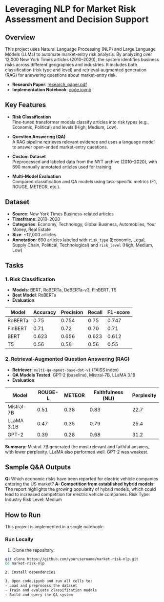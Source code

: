 # Leveraging NLP for Market Risk Assessment and Decision Support

## Overview

This project uses Natural Language Processing (NLP) and Large Language Models (LLMs) to automate market-entry risk analysis. By analyzing over 12,000 New York Times articles (2010–2020), the system identifies business risks across different geographies and industries. It includes both classification (risk type and level) and retrieval-augmented generation (RAG) for answering questions about market-entry risk.

- **Research Paper**: [research_paper.pdf](./research_paper.pdf)  
- **Implementation Notebook**: [code.ipynb](./code.ipynb)

## Key Features

- **Risk Classification**  
  Fine-tuned transformer models classify articles into risk types (e.g., Economic, Political) and levels (High, Medium, Low).

- **Question Answering (QA)**  
  A RAG pipeline retrieves relevant evidence and uses a language model to answer open-ended market-entry questions.

- **Custom Dataset**  
  Preprocessed and labeled data from the NYT archive (2010–2020), with 690 manually annotated articles used for training.

- **Multi-Model Evaluation**  
  Compared classification and QA models using task-specific metrics (F1, ROUGE, METEOR, etc.).

## Dataset

- **Source**: New York Times Business-related articles  
- **Timeframe**: 2010–2020  
- **Categories**: Economy, Technology, Global Business, Automobiles, Your Money, Real Estate  
- **Size**: ~12,000 articles  
- **Annotation**: 690 articles labeled with `risk_type` (Economic, Legal, Supply Chain, Political, Technological) and `risk_level` (High, Medium, Low)

## Tasks

### 1. Risk Classification

- **Models**: BERT, RoBERTa, DeBERTa-v3, FinBERT, T5
- **Best Model**: RoBERTa
- **Evaluation**:

| Model     | Accuracy | Precision | Recall | F1-score |
|-----------|----------|-----------|--------|----------|
| RoBERTa   | 0.75     | 0.754     | 0.75   | 0.747    |
| FinBERT   | 0.71     | 0.72      | 0.70   | 0.71     |
| BERT      | 0.623    | 0.656     | 0.623  | 0.612    |
| T5        | 0.56     | 0.58      | 0.56   | 0.55     |

### 2. Retrieval-Augmented Question Answering (RAG)

- **Retriever**: `multi-qa-mpnet-base-dot-v1` (FAISS index)  
- **QA Models Tested**: GPT-2 (baseline), Mistral-7B, LLaMA 3.1B  
- **Evaluation**:

| Model       | ROUGE-L | METEOR | Faithfulness (NLI) | Perplexity |
|-------------|---------|--------|---------------------|------------|
| Mistral-7B  | 0.51    | 0.38   | 0.83                | 22.7       |
| LLaMA 3.1B  | 0.47    | 0.35   | 0.79                | 25.4       |
| GPT-2       | 0.39    | 0.28   | 0.68                | 31.2       |

**Summary**: Mistral-7B generated the most relevant and faithful answers, with lower perplexity. LLaMA also performed well. GPT-2 was weakest.

## Sample Q&A Outputs

**Q:** Which economic risks have been reported for electric vehicle companies entering the US market?
**A:** **Competition from established hybrid models**: The report highlights the growing popularity of hybrid models, which could lead to increased competition for electric vehicle companies.
Risk Type: Industry
Risk Level: Medium

## How to Run

This project is implemented in a single notebook:

### Run Locally

1. Clone the repository:

```bash
git clone https://github.com/yourusername/market-risk-nlp.git
cd market-risk-nlp

2. Install dependencies

3. Open code.ipynb and run all cells to:
- Load and preprocess the dataset
- Train and evaluate classification models
- Build and query the QA system
